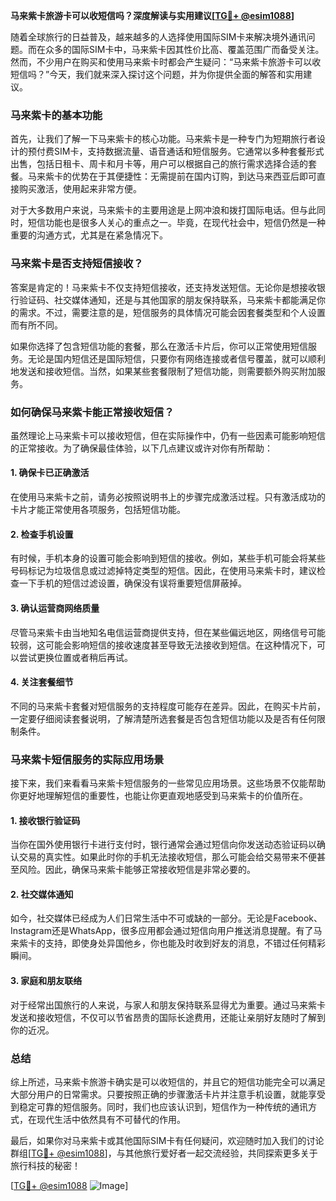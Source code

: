**马来紫卡旅游卡可以收短信吗？深度解读与实用建议[[TG💪+ @esim1088](https://t.me/s/esim1088)]**

随着全球旅行的日益普及，越来越多的人选择使用国际SIM卡来解决境外通讯问题。而在众多的国际SIM卡中，马来紫卡因其性价比高、覆盖范围广而备受关注。然而，不少用户在购买和使用马来紫卡时都会产生疑问：“马来紫卡旅游卡可以收短信吗？”今天，我们就来深入探讨这个问题，并为你提供全面的解答和实用建议。

### 马来紫卡的基本功能

首先，让我们了解一下马来紫卡的核心功能。马来紫卡是一种专门为短期旅行者设计的预付费SIM卡，支持数据流量、语音通话和短信服务。它通常以多种套餐形式出售，包括日租卡、周卡和月卡等，用户可以根据自己的旅行需求选择合适的套餐。马来紫卡的优势在于其便捷性：无需提前在国内订购，到达马来西亚后即可直接购买激活，使用起来非常方便。

对于大多数用户来说，马来紫卡的主要用途是上网冲浪和拨打国际电话。但与此同时，短信功能也是很多人关心的重点之一。毕竟，在现代社会中，短信仍然是一种重要的沟通方式，尤其是在紧急情况下。

### 马来紫卡是否支持短信接收？

答案是肯定的！马来紫卡不仅支持短信接收，还支持发送短信。无论你是想接收银行验证码、社交媒体通知，还是与其他国家的朋友保持联系，马来紫卡都能满足你的需求。不过，需要注意的是，短信服务的具体情况可能会因套餐类型和个人设置而有所不同。

如果你选择了包含短信功能的套餐，那么在激活卡片后，你可以正常使用短信服务。无论是国内短信还是国际短信，只要你有网络连接或者信号覆盖，就可以顺利地发送和接收短信。当然，如果某些套餐限制了短信功能，则需要额外购买附加服务。

### 如何确保马来紫卡能正常接收短信？

虽然理论上马来紫卡可以接收短信，但在实际操作中，仍有一些因素可能影响短信的正常接收。为了确保最佳体验，以下几点建议或许对你有所帮助：

#### 1. 确保卡已正确激活
在使用马来紫卡之前，请务必按照说明书上的步骤完成激活过程。只有激活成功的卡片才能正常使用各项服务，包括短信功能。

#### 2. 检查手机设置
有时候，手机本身的设置可能会影响到短信的接收。例如，某些手机可能会将某些号码标记为垃圾信息或过滤掉特定类型的短信。因此，在使用马来紫卡时，建议检查一下手机的短信过滤设置，确保没有误将重要短信屏蔽掉。

#### 3. 确认运营商网络质量
尽管马来紫卡由当地知名电信运营商提供支持，但在某些偏远地区，网络信号可能较弱，这可能会影响短信的接收速度甚至导致无法接收到短信。在这种情况下，可以尝试更换位置或者稍后再试。

#### 4. 关注套餐细节
不同的马来紫卡套餐对短信服务的支持程度可能存在差异。因此，在购买卡片前，一定要仔细阅读套餐说明，了解清楚所选套餐是否包含短信功能以及是否有任何限制条件。

### 马来紫卡短信服务的实际应用场景

接下来，我们来看看马来紫卡短信服务的一些常见应用场景。这些场景不仅能帮助你更好地理解短信的重要性，也能让你更直观地感受到马来紫卡的价值所在。

#### 1. 接收银行验证码
当你在国外使用银行卡进行支付时，银行通常会通过短信向你发送动态验证码以确认交易的真实性。如果此时你的手机无法接收短信，那么可能会给交易带来不便甚至风险。因此，确保马来紫卡能够正常接收短信是非常必要的。

#### 2. 社交媒体通知
如今，社交媒体已经成为人们日常生活中不可或缺的一部分。无论是Facebook、Instagram还是WhatsApp，很多应用都会通过短信向用户推送消息提醒。有了马来紫卡的支持，即使身处异国他乡，你也能及时收到好友的消息，不错过任何精彩瞬间。

#### 3. 家庭和朋友联络
对于经常出国旅行的人来说，与家人和朋友保持联系显得尤为重要。通过马来紫卡发送和接收短信，不仅可以节省昂贵的国际长途费用，还能让亲朋好友随时了解到你的近况。

### 总结

综上所述，马来紫卡旅游卡确实是可以收短信的，并且它的短信功能完全可以满足大部分用户的日常需求。只要按照正确的步骤激活卡片并注意手机设置，就能享受到稳定可靠的短信服务。同时，我们也应该认识到，短信作为一种传统的通讯方式，在现代生活中依然具有不可替代的作用。

最后，如果你对马来紫卡或其他国际SIM卡有任何疑问，欢迎随时加入我们的讨论群组[[TG💪+ @esim1088](https://t.me/s/esim1088)]，与其他旅行爱好者一起交流经验，共同探索更多关于旅行科技的秘密！

[[TG💪+ @esim1088](https://t.me/s/esim1088) ![Image](https://i.postimg.cc/4NQfJmqS/Snipaste-2025-05-13-00-14-12.png)]